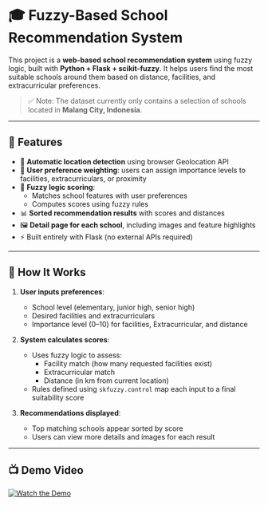 # 🎓 Fuzzy-Based School Recommendation System

This project is a **web-based school recommendation system** using fuzzy logic, built with **Python + Flask + scikit-fuzzy**. It helps users find the most suitable schools around them based on distance, facilities, and extracurricular preferences.

> ✅ Note: The dataset currently only contains a selection of schools located in **Malang City, Indonesia**.

---

## 🚀 Features

- 📍 **Automatic location detection** using browser Geolocation API
- 🎯 **User preference weighting**: users can assign importance levels to facilities, extracurriculars, or proximity
- 🔎 **Fuzzy logic scoring**:
  - Matches school features with user preferences
  - Computes scores using fuzzy rules
- 📊 **Sorted recommendation results** with scores and distances
- 🖼️ **Detail page for each school**, including images and feature highlights
- ⚡ Built entirely with Flask (no external APIs required)

---

## 🧠 How It Works

1. **User inputs preferences**:
   - School level (elementary, junior high, senior high)
   - Desired facilities and extracurriculars
   - Importance level (0–10) for facilities, Extracurricular, and distance

2. **System calculates scores**:
   - Uses fuzzy logic to assess:
     - Facility match (how many requested facilities exist)
     - Extracurricular match
     - Distance (in km from current location)
   - Rules defined using `skfuzzy.control` map each input to a final suitability score

3. **Recommendations displayed**:
   - Top matching schools appear sorted by score
   - Users can view more details and images for each result

---

## 📺 Demo Video

[![Watch the Demo](https://img.youtube.com/vi/QReEand8NGs/0.jpg)](https://youtu.be/QReEand8NGs?si=HiHnAFrgo7bSfp8a)




